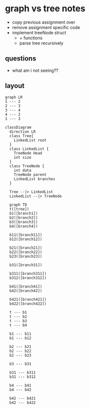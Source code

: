 # graph vs tree notes

- copy previous assignment over
- remove assignment specific code
- implement treeNode struct
  - \+ functions
  - parse tree recursively

## questions

- what am i not seeing??

## layout

```mermaid
graph LR
1 --- 2
2 --- 3
3 --- 4
4 --- 2
1 --- 3
```

```mermaid
classDiagram
  direction LR
  class Tree{
    LinkedList root
  }
  class LinkedList {
    TreeNode Head
    int size
  }
  class TreeNode {
    int data
    TreeNode parent
    LinkedList branches
  }

  Tree --|> LinkedList
  LinkedList --|> TreeNode

```

```mermaid
  graph TD
  t([tree])
  b1([branch1])
  b2([branch2])
  b3([branch3])
  b4([branch4])

  b11([branch11])
  b12([branch12])

  b21([branch21])
  b22([branch22])
  b23([branch23])
  
  b31([branch31])
  
  b311([branch311])
  b312([branch312])
  
  b41([branch41])
  b42([branch42])
  
  b421([branch421])
  b422([branch422])

  t --- b1
  t --- b2
  t --- b3
  t --- b4

  b1 --- b11
  b1 --- b12

  b2 --- b21
  b2 --- b22
  b2 --- b23

  b3 --- b31

  b31 --- b311
  b31 --- b312
  
  b4 --- b41
  b4 --- b42

  b42 --- b421
  b42 --- b422

```
